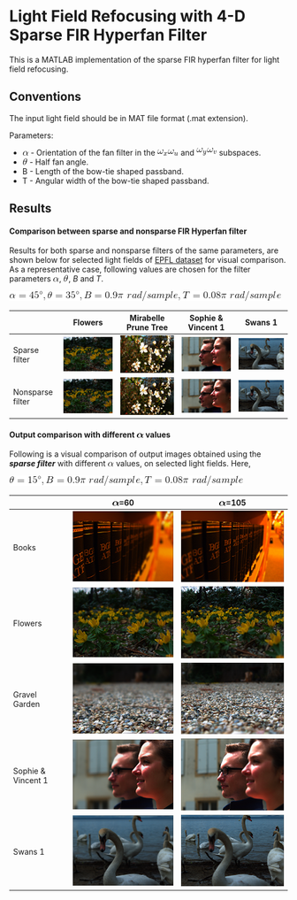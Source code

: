 # Light Field Refocusing with 4-D Sparse FIR Hyperfan Filter
This is a MATLAB implementation of the sparse FIR hyperfan filter for light field refocusing.

## Conventions
The input light field should be in MAT file format (.mat extension). 

Parameters:
- ![](docs/Images/alpha.gif) - Orientation of the fan filter in the ![](docs/Images/xu.gif) and ![](docs/Images/yv.gif) subspaces.
- ![](docs/Images/theta.gif) - Half fan angle.
- B - Length of the bow-tie shaped passband.
- T - Angular width of the bow-tie shaped passband.

## Results
#### Comparison between sparse and nonsparse FIR Hyperfan filter

Results for both sparse and nonsparse filters of the same parameters, are shown below for selected light fields of [EPFL dataset](https://mmspg.epfl.ch/EPFL-light-field-image-dataset) for visual comparison. As a representative case, following values are chosen for the filter parameters ![](docs/Images/alpha.gif), ![](docs/Images/theta.gif), *B* and *T*. 

![val1](docs/Images/val1.gif)

 | | Flowers | Mirabelle Prune Tree | Sophie & Vincent 1 | Swans 1|
| --- | --- | --- | --- | --- |
|Sparse filter| <img src="docs/Images/F_35_45.png" width="300" > | <img src="docs/Images/MPT_35_45.png" width="300" > | <img src="docs/Images/Sophie_&_Vincent_1_35_45.png" width="300" > | <img src="docs/Images/Swans_1_35_45.png" width="300" > |
|Nonsparse filter| <img src="docs/Images/F_35_45_ht.png" width="300" > | <img src="docs/Images/MPT_35_45_ht.png" width="300" > | <img src="docs/Images/Sophie_&_Vincent_1_35_45_ht.png" width="300" > | <img src="docs/Images/Swans_1_35_45_ht.png" width="300" > |

#### Output comparison with different ![](docs/Images/bold_alpha.gif) values

Following is a visual comparison of output images obtained using the ***sparse filter*** with different ![](docs/Images/alpha.gif) values, on selected light fields. Here,

![](docs/Images/vary_alpha.gif)

| | ![](docs/Images/bold_alpha.gif)=60 | ![](docs/Images/bold_alpha.gif)=105 |
| --- | --- | --- |
| Books | <img src="docs/Images/Books_15_60_ht.png" width="300" > | <img src="docs/Images/Books_15_105_ht.png" width="300" > |
| Flowers | <img src="docs/Images/F_15_60_ht.png" width="300" > | <img src="docs/Images/F_15_105_ht.png" width="300" > |
| Gravel Garden | <img src="docs/Images/GG_15_60_ht.png" width="300" > | <img src="docs/Images/GG_15_105_ht.png" width="300" > |
| Sophie & Vincent 1 | <img src="docs/Images/Sophie_&_Vincent_1_15_60_ht.png" width="300" > | <img src="docs/Images/Sophie_&_Vincent_1_15_105_ht.png" width="300" > |
| Swans 1 | <img src="docs/Images/Swans_1_15_60_ht.png" width="300" > | <img src="docs/Images/Swans_1_15_105_ht.png" width="300" > |

